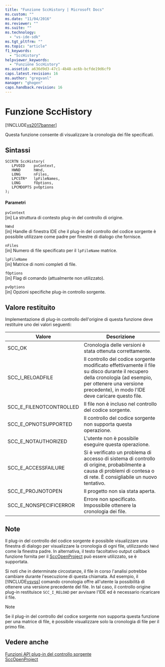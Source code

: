 ```yaml
---
title: "Funzione SccHistory | Microsoft Docs"
ms.custom: ""
ms.date: "11/04/2016"
ms.reviewer: ""
ms.suite: ""
ms.technology: 
  - "vs-ide-sdk"
ms.tgt_pltfrm: ""
ms.topic: "article"
f1_keywords: 
  - "SccHistory"
helpviewer_keywords: 
  - "Funzione SccHistory"
ms.assetid: a636d9d3-47c1-4b48-ac6b-bcfde19d6cf9
caps.latest.revision: 16
ms.author: "gregvanl"
manager: "ghogen"
caps.handback.revision: 16
---
```

# Funzione SccHistory
[!INCLUDE[vs2017banner](../code-quality/includes/vs2017banner.md)]

Questa funzione consente di visualizzare la cronologia dei file specificati.  
  
## Sintassi  
  
```cpp#  
SCCRTN SccHistory(  
   LPVOID    pvContext,  
   HWND      hWnd,  
   LONG      nFiles,  
   LPCSTR*   lpFileNames,  
   LONG      fOptions,  
   LPCMDOPTS pvOptions  
);  
```  
  
#### Parametri  
 `pvContext`  
 \[in\] La struttura di contesto plug\-in del controllo di origine.  
  
 `hWnd`  
 \[in\] Handle di finestra IDE che il plug\-in del controllo del codice sorgente è possibile utilizzare come padre per finestre di dialogo che fornisce.  
  
 `nFiles`  
 \[in\] Numero di file specificato per il `lpFileName` matrice.  
  
 `lpFileName`  
 \[in\] Matrice di nomi completi di file.  
  
 `fOptions`  
 \[in\] Flag di comando \(attualmente non utilizzato\).  
  
 `pvOptions`  
 \[in\] Opzioni specifiche plug\-in controllo sorgente.  
  
## Valore restituito  
 Implementazione di plug\-in controllo dell'origine di questa funzione deve restituire uno dei valori seguenti:  
  
|Valore|Descrizione|  
|------------|-----------------|  
|SCC\_OK|Cronologia delle versioni è stata ottenuta correttamente.|  
|SCC\_I\_RELOADFILE|Il controllo del codice sorgente modificato effettivamente il file su disco durante il recupero della cronologia \(ad esempio, per ottenere una versione precedente\), in modo l'IDE deve caricare questo file.|  
|SCC\_E\_FILENOTCONTROLLED|Il file non è incluso nel controllo del codice sorgente.|  
|SCC\_E\_OPNOTSUPPORTED|Il controllo del codice sorgente non supporta questa operazione.|  
|SCC\_E\_NOTAUTHORIZED|L'utente non è possibile eseguire questa operazione.|  
|SCC\_E\_ACCESSFAILURE|Si è verificato un problema di accesso di sistema di controllo di origine, probabilmente a causa di problemi di contesa o di rete. È consigliabile un nuovo tentativo.|  
|SCC\_E\_PROJNOTOPEN|Il progetto non sia stata aperta.|  
|SCC\_E\_NONSPECIFICERROR|Errore non specificato. Impossibile ottenere la cronologia dei file.|  
  
## Note  
 Il plug\-in del controllo del codice sorgente è possibile visualizzare una finestra di dialogo per visualizzare la cronologia di ogni file, utilizzando `hWnd` come la finestra padre. In alternativa, il testo facoltativo output callback funzione fornita per il [SccOpenProject](../extensibility/sccopenproject-function.md) può essere utilizzato, se è supportata.  
  
 Si noti che in determinate circostanze, il file in corso l'analisi potrebbe cambiare durante l'esecuzione di questa chiamata. Ad esempio, il [!INCLUDE[vsvss](../extensibility/includes/vsvss_md.md)] comando cronologia offre all'utente la possibilità di ottenere una versione precedente del file. In tal caso, il controllo origine plug\-in restituisce `SCC_I_RELOAD` per avvisare l'IDE ed è necessario ricaricare il file.  
  
> [!NOTE]
>  Se il plug\-in del controllo del codice sorgente non supporta questa funzione per una matrice di file, è possibile visualizzare solo la cronologia di file per il primo file.  
  
## Vedere anche  
 [Funzioni API plug\-in del controllo sorgente](../extensibility/source-control-plug-in-api-functions.md)   
 [SccOpenProject](../extensibility/sccopenproject-function.md)
